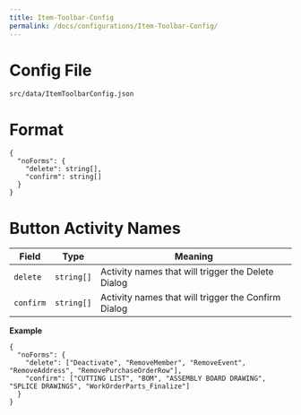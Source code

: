```yaml
---
title: Item-Toolbar-Config
permalink: /docs/configurations/Item-Toolbar-Config/
---
```


# Config File
`src/data/ItemToolbarConfig.json`

# Format
```
{
  "noForms": {
    "delete": string[],
    "confirm": string[]
  }
}

```
# Button Activity Names

| Field | Type | Meaning |
| ------------- | ------------- | ------------- |
| `delete` | `string[]` | Activity names that will trigger the Delete Dialog |
| `confirm` | `string[]` | Activity names that will trigger the Confirm Dialog |

**Example**
```
{
  "noForms": {
    "delete": ["Deactivate", "RemoveMember", "RemoveEvent", "RemoveAddress", "RemovePurchaseOrderRow"],
    "confirm": ["CUTTING LIST", "BOM", "ASSEMBLY BOARD DRAWING", "SPLICE DRAWINGS", "WorkOrderParts_Finalize"]
  }
}
```